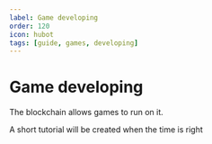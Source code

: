 ```yaml
---
label: Game developing
order: 120
icon: hubot
tags: [guide, games, developing]
---
```


# Game developing

The blockchain allows games to run on it.

A short tutorial will be created when the time is right